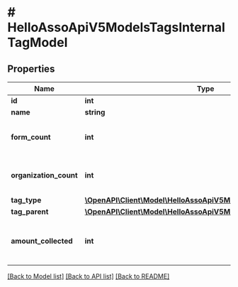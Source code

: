 # # HelloAssoApiV5ModelsTagsInternalTagModel

## Properties

Name | Type | Description | Notes
------------ | ------------- | ------------- | -------------
**id** | **int** | Tag Id | [optional]
**name** | **string** | Name tag | [optional]
**form_count** | **int** | Count of times Tag is used by forms | [optional]
**organization_count** | **int** | Count of times Tag is used by Organizations | [optional]
**tag_type** | [**\OpenAPI\Client\Model\HelloAssoApiV5ModelsEnumsTagType**](HelloAssoApiV5ModelsEnumsTagType.md) |  | [optional]
**tag_parent** | [**\OpenAPI\Client\Model\HelloAssoApiV5ModelsTagsInternalTagModel**](HelloAssoApiV5ModelsTagsInternalTagModel.md) |  | [optional]
**amount_collected** | **int** | Amount collected by all forms linked to this tag (in cents) | [optional]

[[Back to Model list]](../../README.md#models) [[Back to API list]](../../README.md#endpoints) [[Back to README]](../../README.md)
